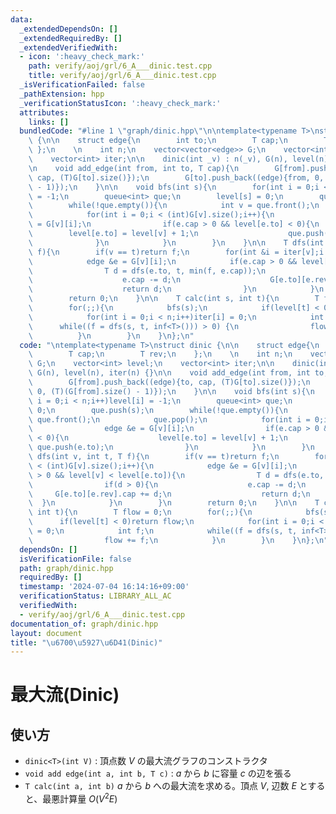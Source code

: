 ```yaml
---
data:
  _extendedDependsOn: []
  _extendedRequiredBy: []
  _extendedVerifiedWith:
  - icon: ':heavy_check_mark:'
    path: verify/aoj/grl/6_A___dinic.test.cpp
    title: verify/aoj/grl/6_A___dinic.test.cpp
  _isVerificationFailed: false
  _pathExtension: hpp
  _verificationStatusIcon: ':heavy_check_mark:'
  attributes:
    links: []
  bundledCode: "#line 1 \"graph/dinic.hpp\"\n\ntemplate<typename T>\nstruct dinic\
    \ {\n\n    struct edge{\n        int to;\n        T cap;\n        T rev;\n   \
    \ };\n    \n    int n;\n    vector<vector<edge>> G;\n    vector<int> level;\n\
    \    vector<int> iter;\n\n    dinic(int _v) : n(_v), G(n), level(n), iter(n) {}\n\
    \n    void add_edge(int from, int to, T cap){\n        G[from].push_back((edge){to,\
    \ cap, (T)G[to].size()});\n        G[to].push_back((edge){from, 0, (T)(G[from].size()\
    \ - 1)});\n    }\n\n    void bfs(int s){\n        for(int i = 0;i < n;i++)level[i]\
    \ = -1;\n        queue<int> que;\n        level[s] = 0;\n        que.push(s);\n\
    \        while(!que.empty()){\n            int v = que.front();\n            que.pop();\n\
    \            for(int i = 0;i < (int)G[v].size();i++){\n                edge &e\
    \ = G[v][i];\n                if(e.cap > 0 && level[e.to] < 0){\n            \
    \        level[e.to] = level[v] + 1;\n                    que.push(e.to);\n  \
    \              }\n            }\n        }\n    }\n\n    T dfs(int v, int t, T\
    \ f){\n        if(v == t)return f;\n        for(int &i = iter[v];i < (int)G[v].size();i++){\n\
    \            edge &e = G[v][i];\n            if(e.cap > 0 && level[v] < level[e.to]){\n\
    \                T d = dfs(e.to, t, min(f, e.cap));\n                if(d > 0){\n\
    \                    e.cap -= d;\n                    G[e.to][e.rev].cap += d;\n\
    \                    return d;\n                }\n            }\n        }\n\
    \        return 0;\n    }\n\n    T calc(int s, int t){\n        T flow = 0;\n\
    \        for(;;){\n            bfs(s);\n            if(level[t] < 0)return flow;\n\
    \            for(int i = 0;i < n;i++)iter[i] = 0;\n            int f;\n      \
    \      while((f = dfs(s, t, inf<T>())) > 0) {\n                flow += f;\n  \
    \          }\n        }\n    }\n};\n"
  code: "\ntemplate<typename T>\nstruct dinic {\n\n    struct edge{\n        int to;\n\
    \        T cap;\n        T rev;\n    };\n    \n    int n;\n    vector<vector<edge>>\
    \ G;\n    vector<int> level;\n    vector<int> iter;\n\n    dinic(int _v) : n(_v),\
    \ G(n), level(n), iter(n) {}\n\n    void add_edge(int from, int to, T cap){\n\
    \        G[from].push_back((edge){to, cap, (T)G[to].size()});\n        G[to].push_back((edge){from,\
    \ 0, (T)(G[from].size() - 1)});\n    }\n\n    void bfs(int s){\n        for(int\
    \ i = 0;i < n;i++)level[i] = -1;\n        queue<int> que;\n        level[s] =\
    \ 0;\n        que.push(s);\n        while(!que.empty()){\n            int v =\
    \ que.front();\n            que.pop();\n            for(int i = 0;i < (int)G[v].size();i++){\n\
    \                edge &e = G[v][i];\n                if(e.cap > 0 && level[e.to]\
    \ < 0){\n                    level[e.to] = level[v] + 1;\n                   \
    \ que.push(e.to);\n                }\n            }\n        }\n    }\n\n    T\
    \ dfs(int v, int t, T f){\n        if(v == t)return f;\n        for(int &i = iter[v];i\
    \ < (int)G[v].size();i++){\n            edge &e = G[v][i];\n            if(e.cap\
    \ > 0 && level[v] < level[e.to]){\n                T d = dfs(e.to, t, min(f, e.cap));\n\
    \                if(d > 0){\n                    e.cap -= d;\n               \
    \     G[e.to][e.rev].cap += d;\n                    return d;\n              \
    \  }\n            }\n        }\n        return 0;\n    }\n\n    T calc(int s,\
    \ int t){\n        T flow = 0;\n        for(;;){\n            bfs(s);\n      \
    \      if(level[t] < 0)return flow;\n            for(int i = 0;i < n;i++)iter[i]\
    \ = 0;\n            int f;\n            while((f = dfs(s, t, inf<T>())) > 0) {\n\
    \                flow += f;\n            }\n        }\n    }\n};\n"
  dependsOn: []
  isVerificationFile: false
  path: graph/dinic.hpp
  requiredBy: []
  timestamp: '2024-07-04 16:14:16+09:00'
  verificationStatus: LIBRARY_ALL_AC
  verifiedWith:
  - verify/aoj/grl/6_A___dinic.test.cpp
documentation_of: graph/dinic.hpp
layout: document
title: "\u6700\u5927\u6D41(Dinic)"
---
```


# 最大流(Dinic)

## 使い方

- ``dinic<T>(int V)`` : 頂点数 $V$ の最大流グラフのコンストラクタ
- ``void add edge(int a, int b, T c)`` : $a$ から $b$ に容量 $c$ の辺を張る
- ``T calc(int a, int b)`` $a$ から $b$ への最大流を求める。頂点 $V$, 辺数 $E$ とすると、最悪計算量 $O(V^2E)$
